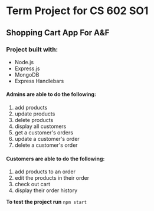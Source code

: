 # Term Project for CS 602 SO1
## Shopping Cart App For A&F

### Project built with: 
- Node.js 
- Express.js
- MongoDB
- Express Handlebars

#### Admins are able to do the following:
1.  add products
2.  update products
3. delete products
4. display all customers
5. get a customer's orders
6. update a customer's order
7. delete a customer's order

#### Customers are able to do the following:
1. add products to an order
2. edit the products in their order
3. check out cart
4. display their order history

**To test the project run**
    `npm start`
